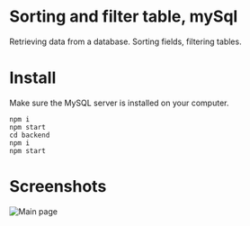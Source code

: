# Sorting and filter table, mySql

Retrieving data from a database. Sorting fields, filtering tables.

# Install

Make sure the MySQL server is installed on your computer.

```
npm i
npm start
cd backend 
npm i
npm start
```

# Screenshots

![Main page](http://i.yapx.ru/IAcDE.png "Main screen")

